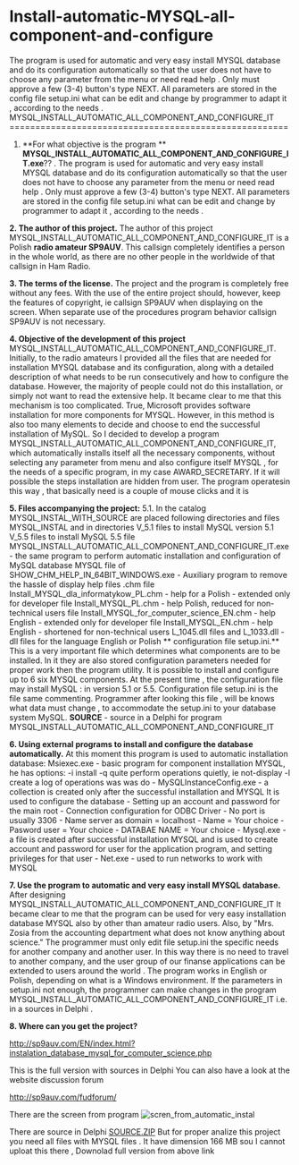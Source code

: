 # Install-automatic-MYSQL-all-component-and-configure
The program is used for automatic and very easy install MYSQL database    and do its configuration automatically so that the user does not have to choose    any parameter from the menu or need read help . Only must approve a few (3-4) button's  type    NEXT. All parameters are stored in the config file setup.ini     what can be edit and change by  programmer to adapt it , according to the needs .
MYSQL_INSTALL_AUTOMATIC_ALL_COMPONENT_AND_CONFIGURE_IT
					======================================================

1. **For what objective is the program **
**MYSQL_INSTALL_AUTOMATIC_ALL_COMPONENT_AND_CONFIGURE_IT.exe**?? .
   The program is used for automatic and very easy install MYSQL database
   and do its configuration automatically so that the user does not have to choose
   any parameter from the menu or need read help . Only must approve a few (3-4) button's  type
   NEXT. All parameters are stored in the config file setup.ini 
   what can be edit and change by  programmer to adapt it , according to the needs .

**2. The author of this project.**
   The author of this project MYSQL_INSTALL_AUTOMATIC_ALL_COMPONENT_AND_CONFIGURE_IT
   is a Polish **radio amateur SP9AUV**. This callsign completely identifies a person 
   in the whole world, as there are no other people in the worldwide of that 
   callsign in Ham Radio.

**3. The terms of the license.**
   The project and the program is completely free without any fees. With the use of the 
   entire project should, however, keep the features of copyright, ie callsign SP9AUV 
   when displaying on the screen. When separate use  of the procedures program 
   behavior callsign  SP9AUV is not necessary.
   
**4. Objective of the development of this project**
   MYSQL_INSTALL_AUTOMATIC_ALL_COMPONENT_AND_CONFIGURE_IT.
   Initially, to the radio amateurs I provided all the files that are needed for installation
   MYSQL database and its configuration, along with a detailed description of what needs 
   to be run consecutively and how to configure the database. However, the majority of 
   people could not do this installation, or simply not want to read the extensive help.
   It became clear to me that this mechanism is too complicated.
   True, Microsoft provides software installation for  more
   components for MYSQL. However,  in this method is also too many elements
   to decide and choose to end the successful installation of MySQL.
   So I decided to develop a program MYSQL_INSTALL_AUTOMATIC_ALL_COMPONENT_AND_CONFIGURE_IT,
   which automatically installs itself all the necessary components, without selecting
   any parameter from menu and also configure itself MYSQL ,  for the needs of a specific 
   program, in my case AWARD_SECRETARY. If it will possible the steps installation are hidden from
   user. The program operatesin this way ,  that basically need is a couple of mouse clicks and it is

**5. Files  accompanying the project:**
   5.1. In the catalog MYSQL_INSTAL_WITH_SOURCE    are placed following directories and files
          MYSQL_INSTAL and in directories
			V_5.1 files to install MySQL version 5.1
			V_5.5 files to install MySQL 5.5
			file MYSQL_INSTALL_AUTOMATIC_ALL_COMPONENT_AND_CONFIGURE_IT.exe
				- the same program to perform automatic installation and configuration of 
                                   MySQL database MYSQL
			file of SHOW_CHM_HELP_IN_64BIT_WINDOWS.exe - Auxiliary program to remove 
                          the hassle of display help files .chm
			file Install_MYSQL_dla_informatykow_PL.chm - help for a Polish - extended only 
                            for developer
			file Install_MYSQL_PL.chm - help Polish, reduced for non-technical users
			file Install_MYSQL_for_computer_science_EN.chm - help English - extended only 
                              for developer
			file Install_MYSQL_EN.chm - help English - shortened for non-technical users
			L_1045.dll files and L_1033.dll - dll files for the language English or  Polish
                 ** configuration file setup.ini.** This is a very important file which determines 
                      what components  are to be installed. In it they are also stored configuration 
                       parameters needed for proper  work then   the program utility. It is possible to 
                      install and configure up to 6 six   MYSQL components. At the present time , 
                          the configuration file may install MySQL : 
                      in version 5.1 or 5.5.
               Configuration file setup.ini is the file same commenting. Programmer after looking
               this file , will be knows what data must  change , to accommodate the setup.ini to
              your database system MySQL.
         **SOURCE**     -  source in a Delphi for program MYSQL_INSTALL_AUTOMATIC_ALL_COMPONENT_AND_CONFIGURE_IT

**6. Using external programs to install and configure the database automatically.**
   At this moment this program is used to automatic installation database:
		Msiexec.exe - basic program for component installation MYSQL, he has options:
			-i install
			-q quite perform operations quietly, ie not-display
			-l create a log of operations was was do 
		- MySQLInstanceConfig.exe - a collection is created only after the successful 
                                   installation and MYSQL
		  It is used to configure the database 
			- Setting up an account and password for the main root
			- Connection configuration for ODBC Driver
			- No port is usually 3306
			- Name server as domain = localhost
			- Name =           	Your choice
			- Pasword user = 	Your choice
			- DATABAE NAME = 	Your choice
		- Mysql.exe - a file is created after successful installation MYSQL
				and is used to create account and password for user for the application program, and
				setting privileges for that user
		- Net.exe - used to run networks to work with MYSQL
		
**7. Use the program to automatic and very easy install MYSQL database.**
   After designing MYSQL_INSTALL_AUTOMATIC_ALL_COMPONENT_AND_CONFIGURE_IT
   It became clear to me that the program can be used for very easy installation database
   MYSQL also by other than amateur radio users.
   Also, by "Mrs. Zosia from the accounting department what does not know anything 
   about science."   The programmer must only edit file setup.ini
   the specific needs for  another company and another user.
   In this way there is no need to travel to another company, and the 
   user group of our finanse applications can be extended to users around the world .
   The program works in English or Polish, depending on what is a Windows environment.
   If the parameters in setup.ini not enough, the programmer can make changes
   in the program MYSQL_INSTALL_AUTOMATIC_ALL_COMPONENT_AND_CONFIGURE_IT
   i.e. in a sources in Delphi .
   
**8. Where can you get the project?**
     
   http://sp9auv.com/EN/index.html?instalation_database_mysql_for_computer_science.php
    
  This is the full version with sources in Delphi
   	You can also have a look at the website discussion forum
			
http://sp9auv.com/fudforum/

There are the screen from program
![scren_from_automatic_instal](https://cloud.githubusercontent.com/assets/16939175/13634298/faf311d4-e5f4-11e5-9249-93add1cc5ce3.jpg)

There are source in Delphi 
[SOURCE.ZIP](https://github.com/sp9auv/Install-automatic-MYSQL-all-component-and-configure/files/165038/SOURCE.ZIP)
But for proper analize this project you need all files with MYSQL files . It have dimension 
166 MB sou I cannot uploat this there , Downolad full version  from above link


